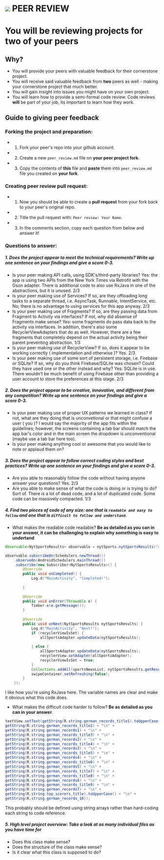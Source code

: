 # ![](https://ga-dash.s3.amazonaws.com/production/assets/logo-9f88ae6c9c3871690e33280fcf557f33.png) PEER REVIEW
# You will be reviewing projects for **two** of your peers

## Why?
- You will provide your peers with valuable feedback for their cornerstone project.
- You will receive said valuable feedback from **two** peers as well - making your cornerstone project that much better.
- You will gain insight into issues you might have on your own project.
- You will learn how to provide a semi-formal code review. Code reviews **will** be part of your job, its important to learn how they work.


## Guide to giving peer feedback

### Forking the project and preparation:
- 1. Fork your peer's repo into your github account.
- 2. Create a new ```peer_review.md``` file on **your peer project fork**. 
- 3. Copy the contents of **this** file and **paste** them into ```peer_review.md``` file you created on **your fork**.

### Creating peer review pull request:
- 1. Now you should be able to create a **pull request** from your fork back to your peer's original repo.
- 2. Title the pull request with: ```Peer review: Your Name```.
- 3. In the comments section, copy each question from below and answer it!

### Questions to answer:
##### 1. Does the project appear to meet the technical requirements? **Write up one sentence on your findings and give a score 0-3.**
- Is your peer making API calls, using SDK's/third-party libraries?
Yes: the app is using two APIs from the New York Times via Retrofit with the Gson adapter. There is additional code to also use RxJava in one of the abstractions, but it is unused. 2/3
- Is your peer making use of Services? If so, are they offloading long tasks to a separate thread, i.e. AsyncTask, Runnable, IntentService, etc.
No; there is no advantage to using services for this app anyway. 2/3
- Is your peer making use of Fragments? If so, are they passing data from Fragment to Activity via interfaces? If not, why did absense of Fragments make sense?
Yes: some fragments do pass data back to the activity via interfaces. In addition, there's also some RecyclerViewAdapters that do as well.
 However, there are a few fragments that completely depend on the actual activity being their parent preventing abstraction. 1/3
- Is your peer making use of RecyclerView? If so, does it appear to be working correctly ( implementation and otherwise )?
Yes. 2/3
- Is your peer making use of some sort of persistent storage, i.e. Firebase or SQLite? If so, why do you think Firebase/SQLite was chosen? Could they have used one or the other instead and why?
Yes: SQLite is in use. There wouldn't be much benefit of using Firebase other than providing a user account to store the preferences at this stage. 2/3

##### 2. Does the project appear to be creative, innovative, and different from **any** competition? **Write up one sentence on your findings and give a score 0-3.**
- Is your peer making use of proper UX patterns we learned in class? If not, what are they doing that is unconvetional or that might confuse a user ( you )?
I would say the majority of the app fits within the guidelines; however, the screens containing a tab bar should match the app bar's color and in the main screen the dropdown is unconventional (maybe use a tab bar here too).
- Is your peer making anything cool or awesome that you would like to note or applaud them on?

##### 3. Does the project appear to follow correct coding styles and best practices? **Write up one sentence on your findings and give a score 0-3.**
- Are you able to reasonably follow the code without having anyone answer your questions?
Yes. 2/3
- Are you able to make sense of what the code is doing or is trying to do?
Sort of. There is a lot of dead code, and a lot of duplicated code. Some code can be massively compacted. 1/3

##### 4. Find two pieces of code of any size: one that is ```readable and easy to follow``` and one that is ```difficult to follow and understand```.
- What makes the readable code readable? **Be as detailed as you can in your answer, it can be challenging to explain why something is easy to undertand**
```java
Observable<NytSportsResults> observable = nytSports.nytSportsResults("all", "sports", NYT_ALL);

observable.subscribeOn(Schedulers.newThread())
    .observeOn(AndroidSchedulers.mainThread())
    .subscribe(new Subscriber<NytSportsResults>() {
        @Override
        public void onCompleted() {
            Log.d("MainActivity", "Completed!");
    
        }
    
        @Override
        public void onError(Throwable e) {
            Timber.e(e.getMessage());
        }
    
        @Override
        public void onNext(NytSportsResults nytSportsResults) {
            Log.d("MainActivity", "Next!");
            if (recyclerViewIsSet) {
                allSportsAdapter.updateData(nytSportsResults);
    
            } else {
                allSportsAdapter.updateData(nytSportsResults);
                recyclerView.setAdapter(allSportsAdapter);
                recyclerViewIsSet = true;
            }
            Collections.addAll(sportsNewsList, nytSportsResults.getResults());
            swipeContainer.setRefreshing(false);
        }
    });
```
I like how you're using RxJava here. The variable names are clear and make it obvious what this code does.
- What makes the difficult code harder to follow? **Be as detailed as you can in your answer**.
```java
textView.setText(getString(R.string.german_records_title1).toUpperCase() + "\n" +
getString(R.string.german_records_title2) + "\n" +
getString(R.string.german_records1) + "\n" +
getString(R.string.german_records_title3) + "\n" +
getString(R.string.german_records2) + "\n" +
getString(R.string.german_records_title4) + "\n" +
getString(R.string.german_records3) + "\n" +
getString(R.string.german_records_title5) + "\n" +
getString(R.string.german_records4) + "\n" +
getString(R.string.german_records_title6) + "\n" +
getString(R.string.german_records5) + "\n" +
getString(R.string.german_records_title7) + "\n" +
getString(R.string.german_records_title8) + "\n" +
getString(R.string.german_records6) + "\n" +
getString(R.string.german_records_title9) + "\n" +
getString(R.string.german_records7) + "\n" +
getString(R.string.top_scorers_title).toUpperCase() + "\n" +
getString(R.string.german_records_10));
```
This probably should be defined using string arrays rather than hard-coding each string to code reference.

##### 5. High level project overview: Take a look at as many individual files as you have time for
- Does this class make sense? 
- Does the structure of the class make sense?
- Is it clear what this class is supposed to do?
